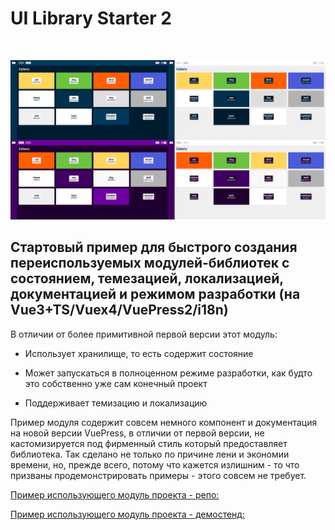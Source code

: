 # UI Library Starter 2

<br />

![Colors](../themes.jpg)

Стартовый пример для быстрого создания переиспользуемых модулей-библиотек с состоянием, темезацией, локализацией, документацией и режимом разработки (на Vue3+TS/Vuex4/VuePress2/i18n)
-----------------------------------------------------------------------------------------------------------------------------------------------------

В отличии от более примитивной первой версии этот модуль:

- Использует хранилище, то есть содержит состояние

- Может запускаться в полноценном режиме разработки, как будто это собственно уже сам конечный проект

- Поддерживает темизацию и локализацию

Пример модуля содержит совсем немного компонент и документация на новой версии VuePress, в отличии от первой версии, не кастомизируется под фирменный стиль который предоставляет библиотека. Так сделано не только по причине лени и экономии времени, но, прежде всего, потому что кажется излишним - то что призваны продемонстрировать примеры - этого совсем не требует.

[Пример использующего модуль проекта - репо:](https://github.com/ushliypakostnik/ui-library-2-test)

[Пример использующего модуль проекта - демостенд:](https://ui-library-2-test.vercel.app/)
